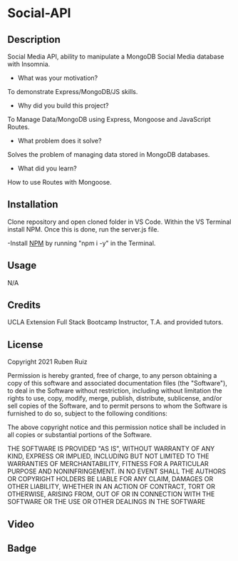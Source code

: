 # Social-API

## Description

Social Media API, ability to manipulate a MongoDB Social Media database with Insomnia.

- What was your motivation?

To demonstrate Express/MongoDB/JS skills.

- Why did you build this project? 

To Manage Data/MongoDB using Express, Mongoose and JavaScript Routes.

- What problem does it solve?

Solves the problem of managing data stored in MongoDB databases.

- What did you learn?

How to use Routes with Mongoose.

## Installation

Clone repository and open cloned folder in VS Code. Within the VS Terminal install NPM. Once this is done, run the server.js file. 

-Install [NPM](https://docs.npmjs.com/cli/v6/commands/npm-install) by running "npm i -y" in the Terminal.


## Usage

N/A

## Credits

UCLA Extension Full Stack Bootcamp Instructor, T.A. and provided tutors.

## License

Copyright 2021 Ruben Ruiz 

Permission is hereby granted, free of charge, to any person obtaining a copy of this software and associated documentation files (the "Software"), to deal in the Software without restriction, including without limitation the rights to use, copy, modify, merge, publish, distribute, sublicense, and/or sell copies of the Software, and to permit persons to whom the Software is furnished to do so, subject to the following conditions:  

The above copyright notice and this permission notice shall be included in all copies or substantial portions of the Software. 

THE SOFTWARE IS PROVIDED "AS IS", WITHOUT WARRANTY OF ANY KIND, EXPRESS OR IMPLIED, INCLUDING BUT NOT LIMITED TO THE WARRANTIES OF MERCHANTABILITY, FITNESS FOR A PARTICULAR PURPOSE AND NONINFRINGEMENT. IN NO EVENT SHALL THE AUTHORS OR COPYRIGHT HOLDERS BE LIABLE FOR ANY CLAIM, DAMAGES OR OTHER LIABILITY, WHETHER IN AN ACTION OF CONTRACT, TORT OR OTHERWISE, ARISING FROM, OUT OF OR IN CONNECTION WITH THE SOFTWARE OR THE USE OR OTHER DEALINGS IN THE SOFTWARE

## Video



## Badge

